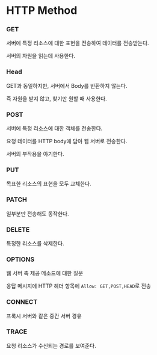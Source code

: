 # HTTP Method

### GET

서버에 특정 리소스에 대한 표현을 전송하여 데이터를 전송받는다.

서버의 자원을 읽는데 사용한다.

### Head

GET과 동일하지만, 서버에서 Body를 반환하지 않는다.

즉 자원을 받지 않고, 찾기만 원할 때 사용한다.

### POST

서버에 특정 리소스에 대한 객체를 전송한다.

요청 데이터를 HTTP body에 담아 웹 서버로 전송한다.

서버의 부작용을 야기한다.

### PUT

목표한 리소스의 표현을 모두 교체한다.

### PATCH

일부분만 전송해도 동작한다.

### DELETE

특정한 리소스를 삭제한다.

### OPTIONS

웹 서버 측 제공 메소드에 대한 질문

응답 메시지에 HTTP 헤더 항목에 `Allow: GET,POST,HEAD`로 전송

### CONNECT

프록시 서버와 같은 중간 서버 경유

### TRACE

요청 리소스가 수신되는 경로를 보여준다.

